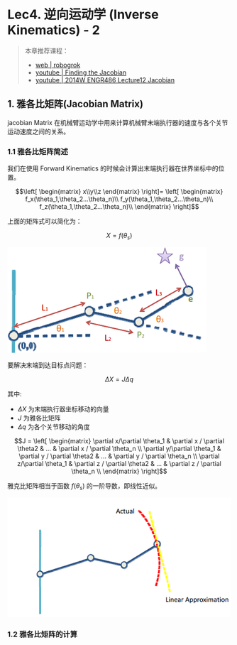 # Lec4. 逆向运动学 (Inverse Kinematics) - 2

> 本章推荐课程：
> - [web | robogrok](www.robogrok.com)
> - [youtube | Finding the Jacobian](youtube.com/watch?v=SefTCXrpL8U&list=PLT_0lwItn0sAfi3o4xwx-fNfcnbfMrXa7&index=7&ab_channel=AngelaSodemann)
> - [youtube | 2014W ENGR486 Lecture12 Jacobian](https://www.youtube.com/watch?v=5irrjW27do0&list=PLJzZfbLAMTelwaLxFXteeblbY2ytU2AxX&index=11&ab_channel=YangCao)

## 1. 雅各比矩阵(Jacobian Matrix)

jacobian Matrix 在机械臂运动学中用来计算机械臂末端执行器的速度与各个关节运动速度之间的关系。

### 1.1 雅各比矩阵简述

我们在使用 Forward Kinematics 的时候会计算出末端执行器在世界坐标中的位置。

$$\left[
    \begin{matrix}
        x\\y\\z
    \end{matrix}
\right]=
\left[
    \begin{matrix}
        f_x(\theta_1,\theta_2...\theta_n)\\
        f_y(\theta_1,\theta_2...\theta_n)\\
        f_z(\theta_1,\theta_2...\theta_n)\\
    \end{matrix}
\right]$$

上面的矩阵式可以简化为：

$$X = f(\theta_s)$$

![ ](../week4/pics/Jacobian.png)

要解决末端到达目标点问题：

$$\Delta X = J\Delta q$$

其中:
- $\Delta X$ 为末端执行器坐标移动的向量
- $J$ 为雅各比矩阵
- $\Delta q$ 为各个关节移动的角度

$$J = 
\left[
    \begin{matrix}
        \partial x/\partial \theta_1 & \partial x / \partial \theta2 & ... & \partial x / \partial \theta_n \\
        \partial y/\partial \theta_1 & \partial y / \partial \theta2 & ... & \partial y / \partial \theta_n \\
        \partial z/\partial \theta_1 & \partial z / \partial \theta2 & ... & \partial z / \partial \theta_n \\
    \end{matrix}
\right]$$

雅克比矩阵相当于函数 $f(\theta_s)$ 的一阶导数，即线性近似。

![ ](../week4/pics/J.png)

### 1.2 雅各比矩阵的计算